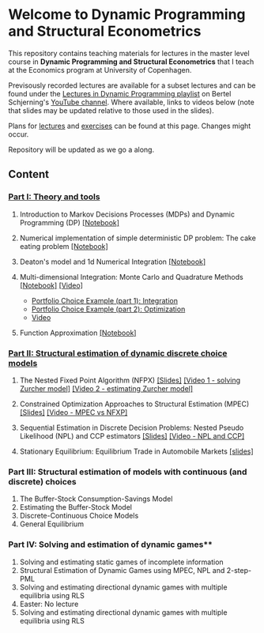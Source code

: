 # Welcome to Dynamic Programming and Structural Econometrics

This repository contains teaching materials for lectures in the master level course in **Dynamic Programming and Structural Econometrics** that I teach at the Economics program at University of Copenhagen. 

Previsously recorded lectures are available for a subset lectures and can be found under the [Lectures in Dynamic Programming playlist](https://www.youtube.com/watch?v=SbVIgzWt8So&list=PLzkJu0O0lYnEpJNYJ4Ent_qckS0OKkYYg) on Bertel Schjerning's [YouTube channel](https://www.youtube.com/user/BSchjerning). Where available, links to videos below (note that slides may be updated relative to those used in the slides).




Plans for [lectures](https://github.com/bschjerning/dp_ucph/blob/main/lecture_plan.md) and [exercises](https://github.com/bschjerning/dp_ucph/blob/main/Exercise_plan.md) can be found at this page. Changes might occur.  

Repository will be updated as we go a along.

## Content
### [Part I: Theory and tools](https://github.com/bschjerning/dp_ucph/tree/main/1_theory_tools)                                                   

1. Introduction to Markov Decisions Processes (MDPs) and Dynamic Programming (DP) [[Notebook]](https://github.com/bschjerning/dp_ucph/blob/main/1_theory_tools/01_dp_intro.ipynb)
1. Numerical implementation of simple deterministic DP problem: The cake eating problem [[Notebook]](https://github.com/bschjerning/dp_ucph/blob/main/1_theory_tools/02_cake_eating_example.ipynb) 
1. Deaton's model and 1d Numerical Integration [[Notebook]](https://github.com/bschjerning/dp_ucph/blob/main/1_theory_tools/03_deaton_1d_integration.ipynb)

1. Multi-dimensional Integration: Monte Carlo and Quadrature Methods [[Notebook]](https://github.com/bschjerning/dp_ucph/blob/main/1_theory_tools/04_multi_d_integration.ipynb) [[Video]](https://youtu.be/lyAXNsUG02g)
    - [Portfolio Choice Example (part 1): Integration](https://github.com/bschjerning/dp_ucph/blob/main/1_theory_tools/04a_portfolio_integration.ipynb)
    - [Portfolio Choice Example (part 2): Optimization](https://github.com/bschjerning/dp_ucph/blob/main/1_theory_tools/04b_portfolio_optimal.ipynb)
    - [Video](https://www.youtube.com/watch?v=VDvIyrMAKac)


1.  Function Approximation [[Notebook]](https://github.com/bschjerning/dp_ucph/blob/main/1_theory_tools/05_interpolation.ipynb)


### [Part II: Structural estimation of dynamic discrete choice models](https://github.com/bschjerning/dp_ucph/tree/main/2_dynamic_discrete_choice)                 

1. The Nested Fixed Point Algorithm (NFPX) [[Slides]](https://github.com/bschjerning/dp_ucph/blob/main/2_dynamic_discrete_choice/1_nfxp.pdf)
[[Video 1 - solving Zurcher model]](https://youtu.be/JfFCZhBYgGw) [[Video 2 - estimating Zurcher model]](https://youtu.be/YpCptgY9vzw)                                            
1. Constrained Optimization Approaches to Structural Estimation (MPEC) [[Slides]](https://github.com/bschjerning/dp_ucph/blob/main/2_dynamic_discrete_choice/2_mpec.pdf)
[[Video - MPEC vs NFXP]](https://youtu.be/1uuSTLbXyd8)

1. Sequential Estimation in Discrete Decision Problems: Nested Pseudo Likelihood (NPL) and CCP estimators [[Slides]](https://github.com/bschjerning/dp_ucph/blob/main/2_dynamic_discrete_choice/3_npl.pdf)
[[Video - NPL and CCP]](https://youtu.be/KqQaWuHvYkg)                    

1. Stationary Equilibrium: Equilibrium Trade in Automobile Markets [[slides]](https://github.com/bschjerning/dp_ucph/blob/main/2_dynamic_discrete_choice/4_eqbtrade.pdf)            

### Part III: Structural estimation of models with continuous (and discrete) choices

1. The Buffer-Stock Consumption-Savings Model
1. Estimating the Buffer-Stock Model          
1. Discrete-Continuous Choice Models          
1. General Equilibrium                        

### Part IV: Solving and estimation of dynamic games**				

1. Solving and estimating static games of incomplete information                          
1. Structural Estimation of Dynamic Games using MPEC, NPL and 2-step-PML                  
1. Solving  and estimating directional dynamic games with multiple equilibria using RLS  
1. Easter: No lecture                                                                     
1. Solving  and estimating directional dynamic games with multiple equilibria using RLS   






